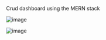 Crud dashboard using the MERN stack

![image](https://user-images.githubusercontent.com/77083766/200143449-743344a7-7c16-4b78-a8dc-8733033252ad.png)

![image](https://user-images.githubusercontent.com/77083766/200143456-870bef74-15a9-439b-8653-ee240b7c8a5d.png)
